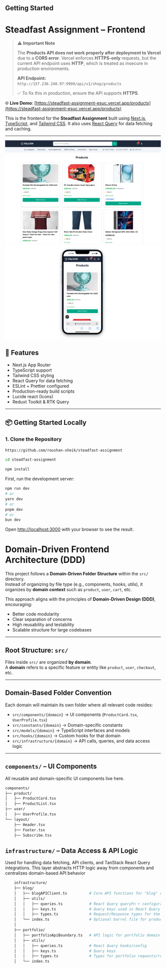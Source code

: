 ## Getting Started

# Steadfast Assignment – Frontend

> ⚠️ **Important Note**
>
> The **Products API does not work properly after deployment to Vercel** due to a **CORS error**.
> Vercel enforces **HTTPS-only** requests, but the current API endpoint uses **HTTP**, which is treated as insecure in production environments.
>
> **API Endpoint:**  
> `http://157.230.240.97:9999/api/v1/shop/products`
>
> ✅ To fix this in production, ensure the API supports **HTTPS**.

🌐 **Live Demo**: [https://steadfast-assignment-esuc.vercel.app/products](https://steadfast-assignment-esuc.vercel.app/products)

This is the frontend for the **Steadfast Assignment** built using [Next.js](https://nextjs.org/), [TypeScript](https://www.typescriptlang.org/), and [Tailwind CSS](https://tailwindcss.com/). It also uses [React Query](https://tanstack.com/query/latest) for data fetching and caching.

---

![Desktop Preview](./public/assets/desktop-preview.png)
![Mobile Preview](./public/assets/mobile-preview.png)

## 🚀 Features

- Next.js App Router
- TypeScript support
- Tailwind CSS styling
- React Query for data fetching
- ESLint + Prettier configured
- Production-ready build scripts
- Lucide react (Icons)
- Reduxt Toolkit & RTK Query

---

## 📦 Getting Started Locally

### 1. Clone the Repository

```bash
https://github.com/roushan-sheik/steadfast-assignment
```

```bash
cd steadfast-assignment
```

```bash
npm install
```

First, run the development server:

```bash
npm run dev
# or
yarn dev
# or
pnpm dev
# or
bun dev
```

Open [http://localhost:3000](http://localhost:3000) with your browser to see the result.

# Domain-Driven Frontend Architecture (DDD)

This project follows a **Domain-Driven Folder Structure** within the `src/` directory.  
Instead of organizing by file type (e.g., components, hooks, utils), it organizes by **domain context** such as `product`, `user`, `cart`, etc.

This approach aligns with the principles of **Domain-Driven Design (DDD)**, encouraging:

- Better code modularity
- Clear separation of concerns
- High reusability and testability
- Scalable structure for large codebases

---

## Root Structure: `src/`

Files inside `src/` are organized **by domain**.  
A **domain** refers to a specific feature or entity like `product`, `user`, `checkout`, etc.

---

## Domain-Based Folder Convention

Each domain will maintain its own folder where all relevant code resides:

- `src/components/{domain}` → UI components (`ProductCard.tsx`, `UserProfile.tsx`)
- `src/constants/{domain}` → Domain-specific constants
- `src/models/{domain}` → TypeScript interfaces and models
- `src/hooks/{domain}` → Custom hooks for that domain
- `src/infrastructure/{domain}` → API calls, queries, and data access logic

---

## `components/` – UI Components

All reusable and domain-specific UI components live here.

```bash
components/
├── product/
│   ├── ProductCard.tsx
│   ├── ProductList.tsx
├── user/
│   ├── UserProfile.tsx
└── layout/
    ├── Header.tsx
    ├── Footer.tsx
    ├── Subscribe.tsx
```

## `infrastructure/` – Data Access & API Logic

Used for handling data fetching, API clients, and TanStack React Query integrations.
This layer abstracts HTTP logic away from components and centralizes domain-based API behavior

```bash
    infrastructure/
    ├── blog/
    │   ├── blogAPIClient.ts          # Core API functions for "blog" domain
    │   ├── utils/
    │   │   ├── queries.ts            # React Query queryFn + configuration
    │   │   ├── keys.ts               # Query keys used in React Query
    │   │   ├── types.ts              # Request/Response types for the product API
    │   └── index.ts                  # Optional barrel file for product infrastructure
    │
    ├── portfolio/
    │   ├── portfolioApiBoundary.ts   # API logic for portfolio domain
    │   ├── utils/
    │   │   ├── queries.ts            # React Query hooks/config
    │   │   ├── keys.ts               # Query keys
    │   │   ├── types.ts              # Types for portfolio requests/responses
    │   └── index.ts
```
